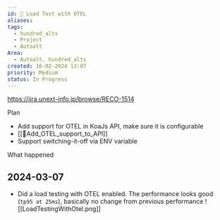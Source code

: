 ```yaml
---
id: 🎯 Load Test with OTEL
aliases: 
tags:
  - hundred_alts
  - Project
  - Autoalt
Area:
  - Autoalt, hundred_alts
created: 16-02-2024 13:07
priority: Medium
status: In Progress
---
```

https://jira.unext-info.jp/browse/RECO-1514

Plan
* Add support for OTEL in KoaJs API, make sure it is configurable
* [[🎯Add_OTEL_support_to_API]]
* Support switching-it-off via ENV variable

What happened

## 2024-03-07

* Did a load testing with OTEL enabled. The performance looks good (`tp95 at 25ms`), basically no change from previous performance
![[LoadTestingWithOtel.png]]

 
